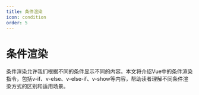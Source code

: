 ```yaml
---
title: 条件渲染
icon: condition
order: 5
---
```


# 条件渲染

条件渲染允许我们根据不同的条件显示不同的内容。本文将介绍Vue中的条件渲染指令，包括v-if、v-else、v-else-if、v-show等内容，帮助读者理解不同条件渲染方式的区别和适用场景。
